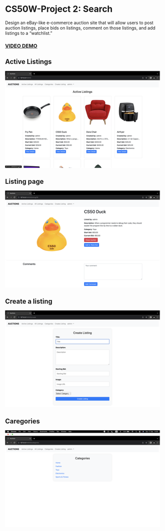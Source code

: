 # CS50W-Project 2: Search
Design an eBay-like e-commerce auction site that will allow users to post auction listings, place bids on listings, comment on those listings, and add listings to a “watchlist.”

### [VIDEO DEMO](https://youtu.be/RdSMb5JChOc)

## Active Listings
![index](screenshots/index.png)

## Listing page
![listing](screenshots/listing.png)

## Create a listing
![create](screenshots/create.png)

## Caregories
![categories](screenshots/categories.png)